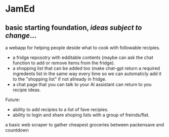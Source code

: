 # JamEd


## basic starting foundation, _ideas subject to change_...
a webapp for helping people deside what to cook with followable recipies. 
  - a fridge reposotry with edditable contents (maybe can ask the chat function to add or remove items from the fridge).
  - a shopping list that can be added too (make chat-gpt return a required ingredents list in the same way every time so we can automaticly add it to the "shopping list" if not allready in fridge.
  - a chat page that you can talk to your AI assistant can return to you recipie ideas.


Future: 
  - ability to add recipies to a list of fave recipies.
  - ability to login and share shoping lists with a group of freinds/flat.


a basic web scraper to gather cheapest groceries between packensave and countdown
